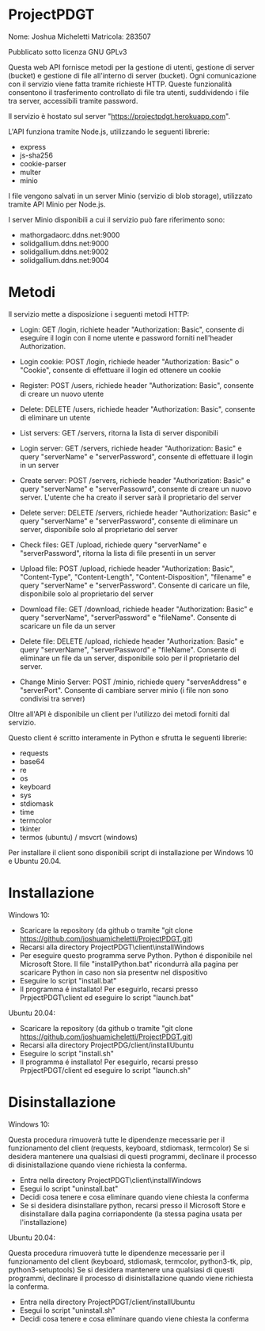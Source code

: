 # ProjectPDGT

Nome: Joshua Micheletti
Matricola: 283507

Pubblicato sotto licenza GNU GPLv3

Questa web API fornisce metodi per la gestione di utenti, gestione di server (bucket) e gestione di file all'interno di server (bucket).
Ogni comunicazione con il servizio viene fatta tramite richieste HTTP.
Queste funzionalità consentono il trasferimento controllato di file tra utenti, suddividendo i file tra server, accessibili tramite password.

Il servizio è hostato sul server "https://projectpdgt.herokuapp.com".

L'API funziona tramite Node.js, utilizzando le seguenti librerie:
- express
- js-sha256
- cookie-parser
- multer
- minio

I file vengono salvati in un server Minio (servizio di blob storage), utilizzato tramite API Minio per Node.js.

I server Minio disponibili a cui il servizio può fare riferimento sono:
- mathorgadaorc.ddns.net:9000
- solidgallium.ddns.net:9000
- solidgallium.ddns.net:9002
- solidgallium.ddns.net:9004

# Metodi

Il servizio mette a disposizione i seguenti metodi HTTP:
- Login: GET /login, richiete header "Authorization: Basic", consente di eseguire il login con il nome utente e password forniti nell'header Authorization.
- Login cookie: POST /login, richiede header "Authorization: Basic" o "Cookie", consente di effettuare il login ed ottenere un cookie
- Register: POST /users, richiede header "Authorization: Basic", consente di creare un nuovo utente
- Delete: DELETE /users, richiede header "Authorization: Basic", consente di eliminare un utente

- List servers: GET /servers, ritorna la lista di server disponibili
- Login server: GET /servers, richiede header "Authorization: Basic" e query "serverName" e "serverPassword", consente di effettuare il login in un server
- Create server: POST /servers, richiede header "Authorization: Basic" e query "serverName" e "serverPassowrd", consente di creare un nuovo server. L'utente che ha creato il server sarà il proprietario del server
- Delete server: DELETE /servers, richiede header "Authorization: Basic" e query "serverName" e "serverPassword", consente di eliminare un server, disponibile solo al proprietario del server

- Check files: GET /upload, richiede query "serverName" e "serverPassword", ritorna la lista di file presenti in un server
- Upload file: POST /upload, richiede header "Authorization: Basic", "Content-Type", "Content-Length", "Content-Disposition", "filename" e query "serverName" e "serverPassword". Consente di caricare un file, disponibile solo al proprietario del server
- Download file: GET /download, richiede header "Authorization: Basic" e query "serverName", "serverPassword" e "fileName". Consente di scaricare un file da un server
- Delete file: DELETE /upload, richiede header "Authorization: Basic" e query "serverName", "serverPassword" e "fileName". Consente di eliminare un file da un server, disponibile solo per il proprietario del server.

- Change Minio Server: POST /minio, richiede query "serverAddress" e "serverPort". Consente di cambiare server minio (i file non sono condivisi tra server)

Oltre all'API è disponibile un client per l'utilizzo dei metodi forniti dal servizio.

Questo client é scritto interamente in Python e sfrutta le seguenti librerie:
- requests
- base64
- re
- os
- keyboard
- sys
- stdiomask
- time
- termcolor
- tkinter
- termos (ubuntu) / msvcrt (windows)

Per installare il client sono disponibili script di installazione per Windows 10 e Ubuntu 20.04.

# Installazione

Windows 10:

- Scaricare la repository (da github o tramite "git clone https://github.com/joshuamicheletti/ProjectPDGT.git)
- Recarsi alla directory ProjectPDGT\client\installWindows
- Per eseguire questo programma serve Python. Python é disponibile nel Microsoft Store. Il file "installPython.bat" ricondurrà alla pagina per scaricare Python in caso non sia presentw nel dispositivo
- Eseguire lo script "install.bat"
- Il programma é installato! Per eseguirlo, recarsi presso PrpjectPDGT\client ed eseguire lo script "launch.bat"


Ubuntu 20.04:

- Scaricare la repository (da github o tramite "git clone https://github.com/joshuamicheletti/ProjectPDGT.git)
- Recarsi alla directory ProjectPDG/client/installUbuntu
- Eseguire lo script "install.sh"
- Il programma é installato! Per eseguirlo, recarsi presso PrpjectPDGT/client ed eseguire lo script "launch.sh"


# Disinstallazione

Windows 10:

Questa procedura rimuoverà tutte le dipendenze mecessarie per il funzionamento del client (requests, keyboard, stdiomask, termcolor)
Se si desidera mantenere una qualsiasi di questi programmi, declinare il processo di disinistallazione quando viene richiesta la conferma.

- Entra nella directory ProjectPDGT\client\installWindows
- Esegui lo script "uninstall.bat"
- Decidi cosa tenere e cosa eliminare quando viene chiesta la conferma
- Se si desidera disinstallare python, recarsi presso il Microsoft Store e disinstallare dalla pagina corriapondente (la stessa pagina usata per l'installazione)


Ubuntu 20.04:

Questa procedura rimuoverà tutte le dipendenze mecessarie per il funzionamento del client (keyboard, stdiomask, termcolor, python3-tk, pip, python3-setuptools)
Se si desidera mantenere una qualsiasi di questi programmi, declinare il processo di disinistallazione quando viene richiesta la conferma.

- Entra nella directory ProjectPDGT/client/installUbuntu
- Esegui lo script "uninstall.sh"
- Decidi cosa tenere e cosa eliminare quando viene chiesta la conferma

